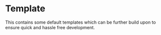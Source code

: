 Template
========

This contains some default templates which can be further build upon to ensure quick and hassle free development. 
